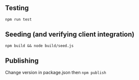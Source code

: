 ## Testing

`npm run test`

## Seeding (and verifying client integration)

`npm build && node build/seed.js`

## Publishing

Change version in package.json then `npm publish`
